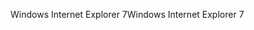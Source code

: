 <span data-ttu-id="4512f-101">Windows Internet Explorer 7</span><span class="sxs-lookup"><span data-stu-id="4512f-101">Windows Internet Explorer 7</span></span>